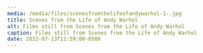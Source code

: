 ```yaml
---
media: /media/files/scenesfromthelifeofandywarhol-1-.jpg
title: Scenes from the Life of Andy Warhol
alt: Films still from Scenes from the Life of Andy Warhol
caption: Films still from Scenes from the Life of Andy Warhol
date: 2022-07-13T11:59:00-0500
---
```

